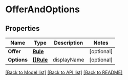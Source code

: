 # OfferAndOptions

## Properties

Name | Type | Description | Notes
------------ | ------------- | ------------- | -------------
**Offer** | [**Rule**](Rule.md) |  | [optional] 
**Options** | [**[]Rule**](Rule.md) | displayName | [optional] 

[[Back to Model list]](../README.md#documentation-for-models) [[Back to API list]](../README.md#documentation-for-api-endpoints) [[Back to README]](../README.md)


